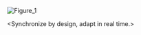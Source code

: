 ![Figure_1](https://github.com/user-attachments/assets/21fa4784-01bb-494b-8508-759f12044caa)

<Synchronize by design, adapt in real time.>
